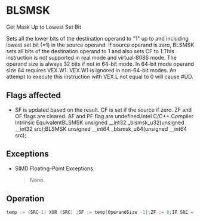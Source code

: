# BLSMSK

Get Mask Up to Lowest Set Bit

Sets all the lower bits of the destination operand to "1" up to and including lowest set bit (=1) in the source operand.
If source operand is zero, BLSMSK sets all bits of the destination operand to 1 and also sets CF to 1.This instruction is not supported in real mode and virtual-8086 mode.
The operand size is always 32 bits if not in 64-bit mode.
In 64-bit mode operand size 64 requires VEX.W1.
VEX.W1 is ignored in non-64-bit modes.
An attempt to execute this instruction with VEX.L not equal to 0 will cause #UD.

## Flags affected

- SF is updated based on the result. CF is set if the source if zero. ZF and OF flags are cleared. AF and PF flag are undefined.Intel C/C++ Compiler Intrinsic EquivalentBLSMSK unsigned __int32 _blsmsk_u32(unsigned __int32 src);BLSMSK unsigned __int64 _blsmsk_u64(unsigned __int64 src);

## Exceptions

- SIMD Floating-Point Exceptions
  > None.

## Operation

```C
temp := (SRC-1) XOR (SRC) ;SF := temp[OperandSize -1];ZF := 0;IF SRC = 0CF := 1;ELSECF := 0;FIDEST := temp;
```
